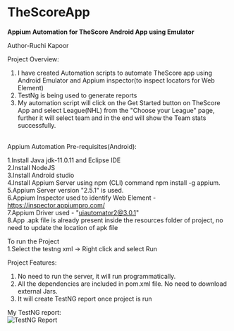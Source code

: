 # TheScoreApp
**Appium Automation for TheScore Android App using Emulator**

Author-Ruchi Kapoor

Project Overview:
1. I have created Automation scripts to automate TheScore app using Android Emulator and Appium inspector(to inspect locators for Web Element)<br>
2. TestNg is being used to generate reports
3. My automation script will click on the Get Started button on TheScore App and select League(NHL) from the "Choose your League" page, further it will select team and in the end will show the Team stats successfully.<br><br>


Appium Automation Pre-requisites(Android):

1.Install Java jdk-11.0.11 and Eclipse IDE <br>
2.Install NodeJS<br>
3.Install Android studio<br>
4.Install Appium Server using npm (CLI) command npm install -g appium. <br>
5.Appium Server version "2.5.1" is used.<br>
6.Appium Inspector used to identify Web Element - https://inspector.appiumpro.com/ <br>
7.Appium Driver used - "uiautomator2@3.0.1" <br>
8.App .apk file is already present inside the resources folder of project, no need to update the location of apk file

To run the Project<br>
1.Select the testng xml -> Right click and select Run

Project Features:
1. No need to run the server, it will run programmatically.<br>
2. All the dependencies are included in pom.xml file. No need to download external Jars.<br>
3. It will create TestNG report once project is run<br>

My TestNG report:<br>
![TestNG Report](https://github.com/ruchikapoor098/TheScoreApp/assets/78932265/d30861f0-00cc-47ff-a060-d5e70ca67368)




